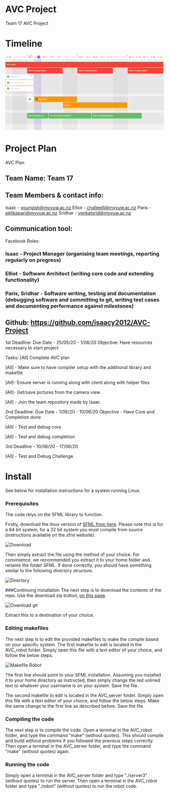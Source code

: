 # AVC Project
 Team 17 AVC Project
 
# Timeline 
![Timeline](readmeImages/Timeline20200602.png)
# Project Plan
 
AVC Plan
## Team Name: Team 17
## Team Members & contact info:
Isaac - youngish@myvuw.ac.nz
Elliot - challeelli@myvuw.ac.nz
Paris - petikapari@myvuw.ac.nz
Sridhar - venkatsrid@myvuw.ac.nz
## Communication tool:
Facebook
Roles:

### Isaac - Project Manager (organising team meetings, reporting regularly on progress)

### Elliot - Software Architect (writing core code and extending functionality)

### Paris, Sridhar - Software writing, testing and documentation (debugging software and committing to git, writing test cases and documenting performance against milestones)


## Github: https://github.com/isaacy2012/AVC-Project


1st Deadline:
Due Date - 25/05/20 - 1/06/20
Objective: Have resources necessary to start project

Tasks:
[All] Complete AVC plan

[All] - Make sure to have compiler setup with the additional library and makefile

[All]- Ensure server is running along with client along with helper files



[All]- Get/save pictures from the camera view.

[All] - Join the team repository made by Isaac

2nd Deadline:
Due Date - 1/06/20 - 10/06/20
Objective - Have Core and Completion done

[All] - Test and debug core

[All] - Test and debug completion


3rd Deadline - 10/06/20 - 17/06/20

[All] - Test and Debug Challenge

# Install

See below for installation instructions for a system running Linux.

### Prerequisites
The code relys on the SFML library to function.

Firstly, download the linux version of [SFML from here](https://www.sfml-dev.org/download/sfml/2.5.1/). Please note this is for a 64 bit system, for a 32 bit system you must compile from source (instructions available on the sfml website).

![Download](https://i.imgur.com/Ke8dYWw.png "Download")

Then simply extract the file using the method of your choice. For convinience, we recommended you extract it to your home folder and rename the folder SFML. If done correctly, you should have something similar to the following directory structure.

![Directory](https://i.imgur.com/P8DQqkT.png "Directory")

###Continuing installation
The next step is to download the contents of the repo. Use the download zip button, [on this page](https://github.com/isaacy2012/AVC-Project).

![Download git](https://i.imgur.com/g4gUOEh.png "Download git")

Extract this to a destination of your choice.

### Editing makefiles
The next step is to edit the provided makefiles to make the compile based on your specific system. The first makefile to edit is located in the AVC_robot folder. Simply open this file with a text editor of your choice, and follow the below steps.

![Makefile Robot](https://i.imgur.com/Px9B25b.png "Makefile Robot")

The first line should point to your SFML installation. Assuming you installed it to your home directory as instructed, then simply change the red unlined text to whatever your username is on your system. Save the file.

The second makefile to edit is located in the AVC_server folder. Simply open this file with a text editor of your choice, and follow the below steps. Make the same change to the first line as described before. Save the file.

### Compiling the code
The next step is to compile the code. Open a terminal in the AVC_robot folder, and type the command "make" (without quotes). This should compile and build without problems if you followed the previous steps correctly. Then open a terminal in the AVC_server folder, and type the command "make" (without quotes) again.

### Running the code
Simply open a terminal in the AVC_server folder and type "./server3" (without quotes) to run the server. Then open a terminal in the AVC_robot folder and type "./robot" (without quotes) to run the robot code.
